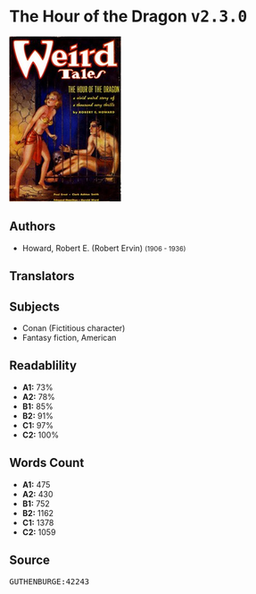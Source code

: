 # The Hour of the Dragon <kbd>v2.3.0</kbd>

![](./cover.medium.jpg "")

## Authors


 - Howard, Robert E. (Robert Ervin) <small>(1906 - 1936)</small>

## Translators



## Subjects


 - Conan (Fictitious character)
 - Fantasy fiction, American

## Readablility


 - **A1:** 73%
 - **A2:** 78%
 - **B1:** 85%
 - **B2:** 91%
 - **C1:** 97%
 - **C2:** 100%

## Words Count


 - **A1:** 475
 - **A2:** 430
 - **B1:** 752
 - **B2:** 1162
 - **C1:** 1378
 - **C2:** 1059

## Source


<kbd>GUTHENBURGE:42243</kbd>
